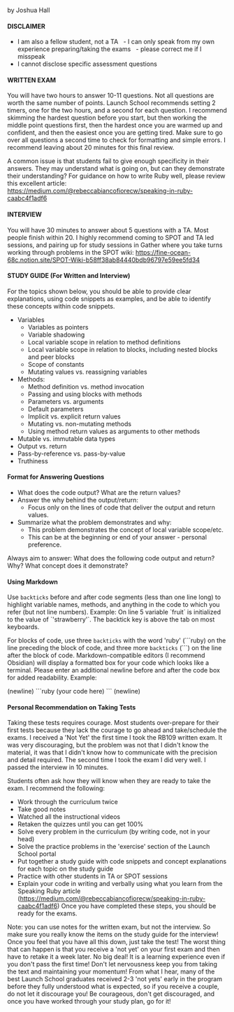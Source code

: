 by Joshua Hall
#### DISCLAIMER
- I am also a fellow student, not a TA
  - I can only speak from my own experience preparing/taking the exams
  - please correct me if I misspeak
- I cannot disclose specific assessment questions

#### WRITTEN EXAM

You will have two hours to answer 10-11 questions. Not all questions are worth the same number of points. Launch School recommends setting 2 timers, one for the two hours, and a second for each question. I recommend skimming the hardest question before you start, but then working the middle point questions first, then the hardest once you are warmed up and confident, and then the easiest once you are getting tired. Make sure to go over all questions a second time to check for formatting and simple errors. I recommend leaving about 20 minutes for this final review.

A common issue is that students fail to give enough specificity in their answers. They may understand what is going on, but can they demonstrate their understanding? For guidance on how to write Ruby well, please review this excellent article: https://medium.com/@rebeccabiancofiorecw/speaking-in-ruby-caabc4f1adf6

#### INTERVIEW
You will have 30 minutes to answer about 5 questions with a TA. Most people finish within 20. I highly recommend coming to SPOT and TA led sessions, and pairing up for study sessions in Gather where you take turns working through problems in the SPOT wiki: https://fine-ocean-68c.notion.site/SPOT-Wiki-b58ff38ab84440bdb96797e59ee5fd34

#### STUDY GUIDE (For Written and Interview)
For the topics shown below, you should be able to provide clear explanations, using code snippets as examples, and be able to identify these concepts within code snippets.

- Variables
    - Variables as pointers
    - Variable shadowing
    - Local variable scope in relation to method definitions
    - Local variable scope in relation to blocks, including nested blocks and peer blocks
    - Scope of constants
    - Mutating values vs. reassigning variables
- Methods:
    - Method definition vs. method invocation
    - Passing and using blocks with methods
    - Parameters vs. arguments
    - Default parameters
    - Implicit vs. explicit return values
    - Mutating vs. non-mutating methods
    - Using method return values as arguments to other methods
- Mutable vs. immutable data types
- Output vs. return
- Pass-by-reference vs. pass-by-value
- Truthiness

#### Format for Answering Questions
- What does the code output? What are the return values?
- Answer the why behind the output/return:
    - Focus only on the lines of code that deliver the output and return values.
- Summarize what the problem demonstrates and why: 
	- This problem demonstrates the concept of local variable scope/etc.
	- This can be at the beginning or end of your answer - personal preference.

Always aim to answer: What does the following code output and return? Why? What concept does it demonstrate?

#### Using Markdown
Use `backticks` before and after code segments (less than one line long) to highlight variable names, methods, and anything in the code to which you refer (but not line numbers). Example: On line 5 variable \`fruit\` is initialized to the value of \`'strawberry'\`. The backtick key is above the tab on most keyboards.

For blocks of code, use three `backticks` with the word 'ruby' (\`\`\`ruby) on the line preceding the block of code, and three more `backticks` (\`\`\`) on the line after the block of code. Markdown-compatible editors (I recommend Obsidian) will display a formatted box for your code which looks like a terminal. Please enter an additional newline before and after the code box for added readability. Example:

(newline)
\`\`\`ruby
(your code here)
\`\`\`
(newline)

#### Personal Recommendation on Taking Tests
Taking these tests requires courage. Most students over-prepare for their first tests because they lack the courage to go ahead and take/schedule the exams. I received a 'Not Yet' the first time I took the RB109 written exam. It was very discouraging, but the problem was not that I didn't know the material, it was that I didn't know how to communicate with the precision and detail required. The second time I took the exam I did very well. I passed the interview in 10 minutes.

Students often ask how they will know when they are ready to take the exam. I recommend the following:
- Work through the curriculum twice
- Take good notes
- Watched all the instructional videos
- Retaken the quizzes until you can get 100%
- Solve every problem in the curriculum (by writing code, not in your head)
- Solve the practice problems in the 'exercise' section of the Launch School portal
- Put together a study guide with code snippets and concept explanations for each topic on the study guide
- Practice with other students in TA or SPOT sessions
- Explain your code in writing and verbally using what you learn from the Speaking Ruby article (https://medium.com/@rebeccabiancofiorecw/speaking-in-ruby-caabc4f1adf6) 
Once you have completed these steps, you should be ready for the exams.

Note: you can use notes for the written exam, but not the interview. So make sure you really know the items on the study guide for the interview! Once you feel that you have all this down, just take the test! The worst thing that can happen is that you receive a 'not yet' on your first exam and then have to retake it a week later. No big deal! It is a learning experience even if you don't pass the first time! Don't let nervousness keep you from taking the text and maintaining your momentum! From what I hear, many of the best Launch School graduates received 2-3 'not yets' early in the program before they fully understood what is expected, so if you receive a couple, do not let it discourage you! Be courageous, don't get discouraged, and once you have worked through your study plan, go for it!
